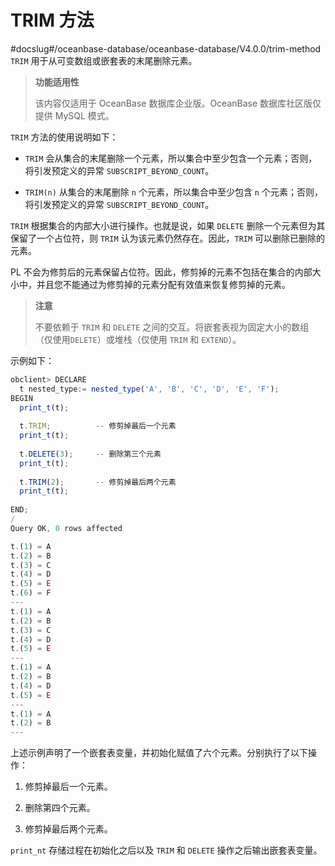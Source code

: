 TRIM 方法 
============================
#docslug#/oceanbase-database/oceanbase-database/V4.0.0/trim-method
`TRIM` 用于从可变数组或嵌套表的末尾删除元素。

>**功能适用性**
>
>该内容仅适用于 OceanBase 数据库企业版。OceanBase 数据库社区版仅提供 MySQL 模式。

`TRIM` 方法的使用说明如下：

* `TRIM` 会从集合的末尾删除一个元素，所以集合中至少包含一个元素；否则，将引发预定义的异常 `SUBSCRIPT_BEYOND_COUNT`。

* `TRIM(n)` 从集合的末尾删除 `n` 个元素，所以集合中至少包含 `n` 个元素；否则，将引发预定义的异常 `SUBSCRIPT_BEYOND_COUNT`。




`TRIM` 根据集合的内部大小进行操作。也就是说，如果 `DELETE` 删除一个元素但为其保留了一个占位符，则 `TRIM` 认为该元素仍然存在。因此，`TRIM` 可以删除已删除的元素。

PL 不会为修剪后的元素保留占位符。因此，修剪掉的元素不包括在集合的内部大小中，并且您不能通过为修剪掉的元素分配有效值来恢复修剪掉的元素。


>**注意**
>
>不要依赖于 `TRIM` 和 `DELETE` 之间的交互。将嵌套表视为固定大小的数组（仅使用`DELETE`）或堆栈（仅使用 `TRIM` 和 `EXTEND`）。

示例如下：

```javascript
obclient> DECLARE
  t nested_type:= nested_type('A', 'B', 'C', 'D', 'E', 'F');
BEGIN 
  print_t(t);
 
  t.TRIM;          -- 修剪掉最后一个元素
  print_t(t);
  
  t.DELETE(3);     -- 删除第三个元素
  print_t(t);
 
  t.TRIM(2);       -- 修剪掉最后两个元素
  print_t(t);
 
END;
/
Query OK, 0 rows affected 

t.(1) = A
t.(2) = B
t.(3) = C
t.(4) = D
t.(5) = E
t.(6) = F
---
t.(1) = A
t.(2) = B
t.(3) = C
t.(4) = D
t.(5) = E
---
t.(1) = A
t.(2) = B
t.(4) = D
t.(5) = E
---
t.(1) = A
t.(2) = B
---
```



上述示例声明了一个嵌套表变量，并初始化赋值了六个元素。分别执行了以下操作：

1. 修剪掉最后一个元素。

   

2. 删除第四个元素。

   

3. 修剪掉最后两个元素。

   




`print_nt` 存储过程在初始化之后以及 `TRIM` 和 `DELETE` 操作之后输出嵌套表变量。
